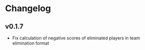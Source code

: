 # Changelog

## v0.1.7
* Fix calculation of negative scores of eliminated players in team elimination format
